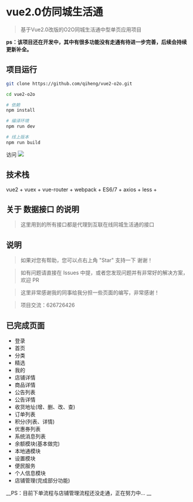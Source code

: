 # vue2.0仿同城生活通

> 基于Vue2.0改版的O2O同城生活通中型单页应用项目

__ps：该项目还在开发中，其中有很多功能没有走通有待进一步完善，后续会持续更新补全。__

## 项目运行

``` bash
git clone https://github.com/qiheng/vue2-o2o.git

cd vue2-o2o

# 依赖
npm install

# 编译环境
npm run dev

# 线上版本
npm run build

```

访问 ![](http://localhost:8089)

## 技术栈
vue2 + vuex + vue-router + webpack + ES6/7 + axios + less +

## 关于 数据接口 的说明

> 这里用到的所有接口都是代理到互联在线同城生活通的接口

## 说明

> 如果对您有帮助，您可以点右上角 "Star" 支持一下 谢谢！

> 如有问题请直接在 Issues 中提，或者您发现问题并有非常好的解决方案，欢迎 PR

> 这里非常感谢我的同事给我分担一些页面的编写，非常感谢！

> 项目交流：626726426

## 已完成页面

- 登录
- 首页
- 分类
- 精选
- 我的
- 店铺详情
- 商品详情
- 公告列表
- 公告详情
- 收货地址(增、删、改、查)
- 订单列表
- 积分(列表、详情)
- 优惠券列表
- 系统消息列表
- 余额模块(基本做完)
- 本地通模块
- 设置模块
- 便民服务
- 个人信息模块
- 店铺管理(完成部分功能)

__PS：目前下单流程与店铺管理流程还没走通，正在努力中...  __




